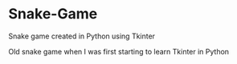 # Snake-Game
Snake game created in Python using Tkinter

Old snake game when I was first starting to learn Tkinter in Python
